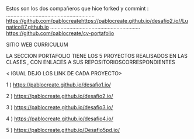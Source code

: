 Estos son los dos compañeros que hice forked y commint :
............................................................
https://github.com/pablocreatehttps://pablocreate.github.io/desafio2.io//Lunatico87.github.io
.............................................................
https://github.com/pablocreate/cv-portafolio


SITIO WEB CURRICULUM

LA SECCION PORTAFOLIO TIENE LOS 5 PROYECTOS REALISADOS EN LAS CLASES
, CON ENLACES A SUS REPOSITORIOSCORRESPONDIENTES

< IGUAL DEJO LOS LINK DE CADA PROYECTO>

1 ) https://pablocreate.github.io/desafio1.io/

2 ) https://pablocreate.github.io/desafio2.io/

3 ) https://pablocreate.github.io/desafio3.io/

4 ) https://pablocreate.github.io/desafio4.io/

5 ) https://pablocreate.github.io/Desafio5pd.io/

